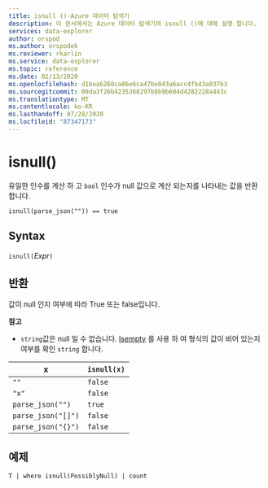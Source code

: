 ```yaml
---
title: isnull ()-Azure 데이터 탐색기
description: 이 문서에서는 Azure 데이터 탐색기의 isnull ()에 대해 설명 합니다.
services: data-explorer
author: orspod
ms.author: orspodek
ms.reviewer: rkarlin
ms.service: data-explorer
ms.topic: reference
ms.date: 02/13/2020
ms.openlocfilehash: d1bea6260ca86e6ca47be843a6acc4fb43a037b3
ms.sourcegitcommit: 09da3f26b4235368297b8b9b604d4282228a443c
ms.translationtype: MT
ms.contentlocale: ko-KR
ms.lasthandoff: 07/28/2020
ms.locfileid: "87347173"
---
```

# <a name="isnull"></a>isnull()

유일한 인수를 계산 하 고 `bool` 인수가 null 값으로 계산 되는지를 나타내는 값을 반환 합니다.

```kusto
isnull(parse_json("")) == true
```

## <a name="syntax"></a>Syntax

`isnull(`*Expr*`)`

## <a name="returns"></a>반환

값이 null 인지 여부에 따라 True 또는 false입니다.

**참고**

* `string`값은 null 일 수 없습니다. [Isempty](./isemptyfunction.md) 를 사용 하 여 형식의 값이 비어 있는지 여부를 확인 `string` 합니다.

|x                |`isnull(x)`|
|-----------------|-----------|
|`""`             |`false`    |
|`"x"`            |`false`    |
|`parse_json("")`  |`true`     |
|`parse_json("[]")`|`false`    |
|`parse_json("{}")`|`false`    |

## <a name="example"></a>예제

```kusto
T | where isnull(PossiblyNull) | count
```